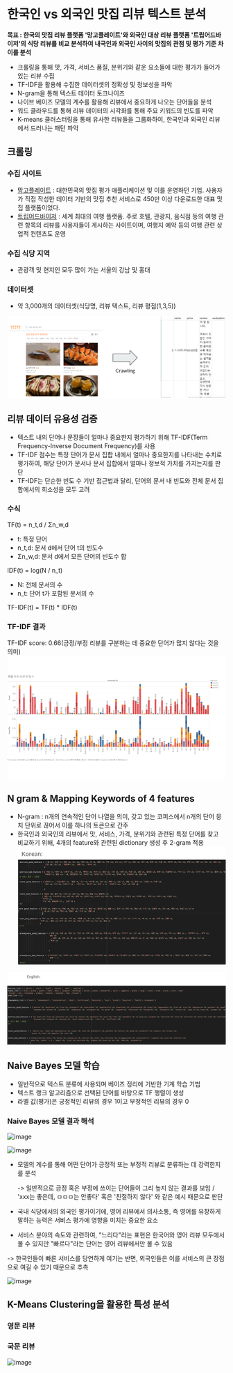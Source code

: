 # 한국인 vs 외국인 맛집 리뷰 텍스트 분석

**목표 : 한국의 맛집 리뷰 플랫폼 '망고플레이트'와 외국인 대상 리뷰 플랫폼 '트립어드바이저'의 식당 리뷰를 비교 분석하여 내국인과 외국인 사이의 맛집의 관점 및 평가 기준 차이를 분석**

*   크롤링을 통해 맛, 가격, 서비스 품질, 분위기와 같운 요소들에 대한 평가가 들어가있는 리뷰 수집
*   TF-IDF을 활용해 수집한 데이터셋의 정확성 및 정보성을 파악
*   N-gram을 통해 텍스트 데이터 토크나이즈
*   나이브 베이즈 모델의 계수를 활용해 리뷰에서 중요하게 나오는 단어들을 분석
*   워드 클라우드를 통해 리뷰 데이터의 시각화를 통해 주요 키워드의 빈도를 파악
*   K-means 클러스터링을 통해 유사한 리뷰들을 그룹화하여, 한국인과 외국인 리뷰에서 드러나는 패턴 파악


## 크롤링

### 수집 사이트
*   [망고플레이트](https://www.mangoplate.com/) : 대한민국의 맛집 평가 애플리케이션 및 이를 운영하던 기업. 사용자가 직접 작성한 데이터 기반의 맛집 추천 서비스로 450만 이상 다운로드한 대표 맛집 플랫폼이었다.
*   [트립어드바이저](https://www.tripadvisor.co.kr/) : 세계 최대의 여행 플랫폼. 주로 호텔, 관광지, 음식점 등의 여행 관련 항목의 리뷰를 사용자들이 게시하는 사이트이며, 여행지 예약 등의 여행 관련 상업적 컨텐츠도 운영

### 수집 식당 지역
*   관광객 및 현지인 모두 많이 가는 서울의 강남 및 홍대

### 데이터셋
*   약 3,000개의 데이터셋(식당명, 리뷰 텍스트, 리뷰 평점(1,3,5))

![크롤링 예시](img/fig1.png)


## 리뷰 데이터 유용성 검증
*   텍스트 내의 단어나 문장들이 얼마나 중요한지 평가하기 위해 TF-IDF(Term Frequency-Inverse Document Frequency)를 사용
*   TF-IDF 점수는 특정 단어가 문서 집합 내에서 얼마나 중요한지를 나타내는 수치로 평가하여, 해당 단어가 문서나 문서 집합에서 얼마나 정보적 가치를 가지는지를 판단
*   TF-IDF는 단순한 빈도 수 기반 접근법과 달리, 단어의 문서 내 빈도와 전체 문서 집합에서의 희소성을 모두 고려

### 수식
TF(t) = n_t,d / Σn_w,d
- t: 특정 단어
- n_t,d: 문서 d에서 단어 t의 빈도수
- Σn_w,d: 문서 d에서 모든 단어의 빈도수 합

IDF(t) = log(N / n_t)
- N: 전체 문서의 수
- n_t: 단어 t가 포함된 문서의 수

TF-IDF(t) = TF(t) * IDF(t)

### TF-IDF 결과
TF-IDF score: 0.66(긍정/부정 리뷰를 구분하는 데 중요한 단어가 많지 않다는 것을 의미)
![데이터셋 내 단어 분포](img/fig2.png)


## N gram & Mapping Keywords of 4 features
*   N-gram : n개의 연속적인 단어 나열을 의미, 갖고 있는 코퍼스에서 n개의 단어 뭉치 단위로 끊어서 이를 하나의 토큰으로 간주
*   한국인과 외국인의 리뷰에서 맛, 서비스, 가격, 분위기와 관련된 특정 단어를 찾고 비교하기 위해, 4개의 feature와 관련된 dictionary 생성 후 2-gram 적용
![한국어 N-gram 결과](img/fig3.png "한국어 단어 예시")

![영어 N-gram 결과](img/fig4.png "영어 단어 예시")

## Naive Bayes 모델 학습
*   일반적으로 텍스트 분류에 사용되며 베이즈 정리에 기반한 기계 학습 기법
*   텍스트 랭크 알고리즘으로 선택된 단어를 바탕으로 TF 행렬이 생성
*   라벨 값(평가)은 긍정적인 리뷰의 경우 1이고 부정적인 리뷰의 경우 0

### Naive Bayes 모델 결과 해석
![image](https://github.com/user-attachments/assets/2a7a3476-6649-4e3c-a1f2-bc66597841a5)

![image](https://github.com/user-attachments/assets/d1ae4a1e-dff3-458c-9de3-b48fbee2448b)


*   모델의 계수를 통해 어떤 단어가 긍정적 또는 부정적 리뷰로 분류하는 데 강력한지를 분석

    -> 일반적으로 긍정 혹은 부정에 쓰이는 단어들이 그리 높지 않는 결과를 보임
  / 'xxx는 좋은데, ㅁㅁㅁ는 안좋다' 혹은 '친절하지 않다' 와 같은 예시 때문으로 판단


*   국내 식당에서의 외국인 평가이기에, 영어 리뷰에서 의사소통, 즉 영어를 유창하게 말하는 능력은 서비스 평가에 영향을 미치는 중요한 요소
*   서비스 분야의 속도와 관련하여, "느리다"라는 표현은 한국어와 영어 리뷰 모두에서 볼 수 있지만 "빠르다"라는 단어는 영어 리뷰에서만 볼 수 있음
 
  -> 한국인들이 빠른 서비스를 당연하게 여기는 반면, 외국인들은 이를 서비스의 큰 장점으로 여길 수 있기 때문으로 추측

![image](https://github.com/user-attachments/assets/abff3d3d-c98e-48ef-965c-5107a3a5aaca)



## K-Means Clustering을 활용한 특성 분석

### 영문 리뷰


### 국문 리뷰
![image](https://github.com/user-attachments/assets/8bcce84a-94c3-463e-9640-d6b0f79869e9)




